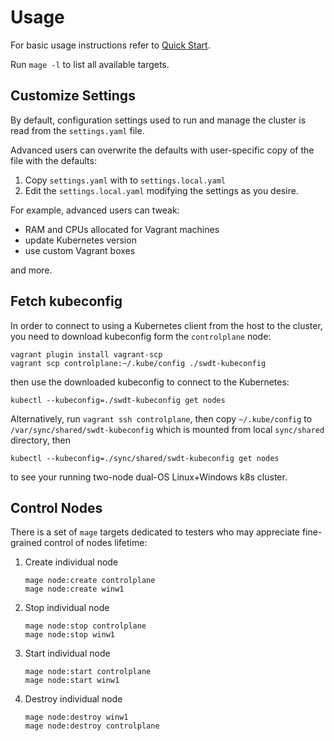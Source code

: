 # Usage

For basic usage instructions refer to [Quick Start](../README.md#quick-start).

Run `mage -l` to list all available targets.

## Customize Settings

By default, configuration settings used to run and manage the cluster is read from the `settings.yaml` file.

Advanced users can overwrite the defaults with user-specific copy of the file with the defaults:

1. Copy `settings.yaml` with  to `settings.local.yaml`
2. Edit the `settings.local.yaml` modifying the settings as you desire.

For example, advanced users can tweak:

- RAM and CPUs allocated for Vagrant machines
- update Kubernetes version
- use custom Vagrant boxes

and more.

## Fetch kubeconfig

In order to connect to using a Kubernetes client from the host to the cluster,
you need to download kubeconfig form the `controlplane` node:

```console
vagrant plugin install vagrant-scp
vagrant scp controlplane:~/.kube/config ./swdt-kubeconfig
```

then use the downloaded kubeconfig to connect to the Kubernetes:

```console
kubectl --kubeconfig=./swdt-kubeconfig get nodes
```

Alternatively, run `vagrant ssh controlplane`, then copy `~/.kube/config` to `/var/sync/shared/swdt-kubeconfig`
which is mounted from local `sync/shared` directory, then

```console
kubectl --kubeconfig=./sync/shared/swdt-kubeconfig get nodes
```

to see your running two-node dual-OS Linux+Windows k8s cluster.

## Control Nodes

There is a set of `mage` targets dedicated to testers who may appreciate fine-grained
control of nodes lifetime:

1. Create individual node

    ```console
    mage node:create controlplane
    mage node:create winw1
    ```

2. Stop individual node

    ```console
    mage node:stop controlplane
    mage node:stop winw1
    ```

3. Start individual node

    ```console
    mage node:start controlplane
    mage node:start winw1
    ```

4. Destroy individual node

    ```console
    mage node:destroy winw1
    mage node:destroy controlplane
    ```
